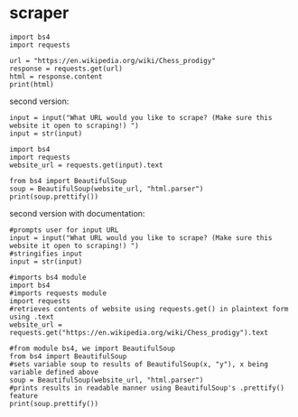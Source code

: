 # scraper
    import bs4
    import requests

    url = "https://en.wikipedia.org/wiki/Chess_prodigy"
    response = requests.get(url)
    html = response.content
    print(html)

second version:

    input = input("What URL would you like to scrape? (Make sure this website it open to scraping!) ")
    input = str(input)
    
    import bs4
    import requests
    website_url = requests.get(input).text

    from bs4 import BeautifulSoup
    soup = BeautifulSoup(website_url, "html.parser")
    print(soup.prettify())
    
second version with documentation:

    #prompts user for input URL
    input = input("What URL would you like to scrape? (Make sure this website it open to scraping!) ")
    #stringifies input
    input = str(input)

    #imports bs4 module
    import bs4
    #imports requests module
    import requests
    #retrieves contents of website using requests.get() in plaintext form using .text
    website_url = requests.get("https://en.wikipedia.org/wiki/Chess_prodigy").text

    #from module bs4, we import BeautifulSoup
    from bs4 import BeautifulSoup
    #sets variable soup to results of BeautifulSoup(x, "y"), x being variable defined above
    soup = BeautifulSoup(website_url, "html.parser")
    #prints results in readable manner using BeautifulSoup's .prettify() feature
    print(soup.prettify())
